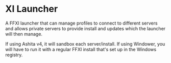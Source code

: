 # XI Launcher

A FFXI launcher that can manage profiles to connect to different servers and allows private servers to provide install and updates which the launcher will then manage.

If using Ashita v4, it will sandbox each server/install. If using Windower, you will have to run it with a regular FFXI install that's set up in the Windows registry.
